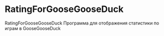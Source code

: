 # RatingForGooseGooseDuck
 RatingForGooseGooseDuck
Программа для отображения статистики по играм в GooseGooseDuck
